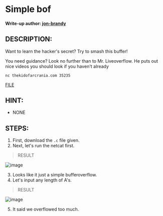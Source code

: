 # Simple bof
#### Write-up author: [jon-brandy](https://github.com/jon-brandy)
## DESCRIPTION:
Want to learn the hacker's secret? Try to smash this buffer!

You need guidance? Look no further than to Mr. Liveoverflow. He puts out nice videos you should look if you haven't already

`nc thekidofarcrania.com 35235`

[FILE](https://github.com/Bread-Yolk/ctflearnwu/blob/defef2a071ebf4736bf939098b307008378d6b8b/Assets/Binex/Simple%20bof/bof.c)

## HINT:
- NONE
## STEPS:
1. First, download the `.c` file given.
2. Next, let's run the netcat first.

> RESULT

![image](https://user-images.githubusercontent.com/70703371/193816845-173c0654-c109-4d73-951c-46593ceb105d.png)


3. Looks like it just a simple bufferoverflow.
4. Let's input any length of A's.

> RESULT

![image](https://user-images.githubusercontent.com/70703371/193816971-cc951b12-bec6-4250-b368-8920ab600b48.png)


5. It said we overflowed too much.

